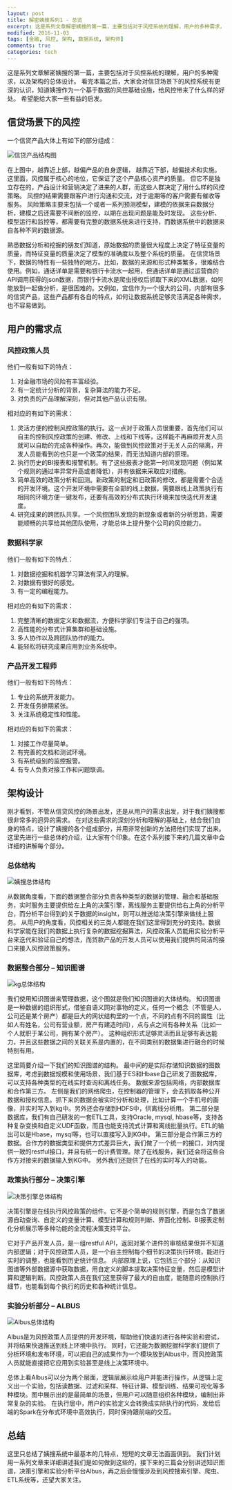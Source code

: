 ```yaml
---
layout: post
title: 解密姨搜系列1 - 总览
excerpt: 这是系列文章解密姨搜的第一篇，主要包括对于风控系统的理解，用户的多种需求，以及架构的总体设计。
modified: 2016-11-03
tags: [金融, 风控, 架构, 数据系统, 架构师]
comments: true
categories: tech
---
```


这是系列文章解密姨搜的第一篇，主要包括对于风控系统的理解，用户的多种需求，以及架构的总体设计。
看完本篇之后，大家会对信贷场景下的风控系统有更深的认识，知道姨搜作为一个基于数据的风控基础设施，给风控带来了什么样的好处。
希望能给大家一些有益的启发。

## 信贷场景下的风控

一个信贷产品大体上有如下的部分组成：

![信贷产品结构图](/asserts/images/xindaichanpin.png)

在上图中，越靠近上部，越偏产品的自身逻辑， 越靠近下部，越偏技术和实施。
这里面，风控属于核心的地位，它保证了这个产品核心资产的质量。 但它不是独立存在的，产品设计和营销决定了进来的人群，而这些人群决定了用什么样的风控策略。 风控的结果需要跟客户进行沟通和交流，对于逾期等的客户需要有催收等服务。
风险策略主要来包括一个或者一系列预测模型，建模的依据来自数据分析，建模之后还需要不间断的监控，以期在出现问题是能及时发现。 这些分析、模型运行和监控等，都需要有完整的数据系统来进行支持，而数据系统中的数据来自各种不同的数据源。

熟悉数据分析和挖掘的朋友们知道，原始数据的质量很大程度上决定了特征变量的质量，而特征变量的质量决定了模型的准确度以及整个系统的质量。
在信贷场景下，数据的特性有一些独特的地方。比如，数据的来源和形式种类繁多，很难结合使用。例如，通话详单是需要和银行卡流水一起用，但通话详单是通过运营商的API调用获得的json数据，而银行卡流水是爬虫授权后抓取下来的XML数据，如何能放到一起做分析，是很困难的。又例如，宜信作为一个很大的公司，内部有很多的信贷产品，这些产品都有各自的特点，如何让数据系统足够灵活满足各种需求，也不容易做到。

## 用户的需求点

### 风控政策人员
他们一般有如下的特点：

1. 对金融市场的风险有丰富经验。
2. 有一定统计分析的背景，复杂算法的能力不足。
3. 对负责的产品理解深刻，但对其他产品认识有限。

相对应的有如下的需求：

1. 灵活方便的控制风控政策的执行。这一点对于政策人员很重要，首先他们可以自主的控制风控政策的创建、修改、上线和下线等，这样能不再麻烦开发人员就可以自助的完成各种操作。再次，能做到风控政策对于无关人员的隔离，开发人员能看到的也只是一个政策的结果，而无法知道内部的原理。
2. 执行历史的BI报表和报警机制。有了这些报表才能第一时间发现问题（例如某个规则的通过率异常升高或者降低），并有依据来采取应对措施。
3. 简单高效的政策分析和回测。新政策的制定和旧政策的修改，都是需要个合适的开发环境。这个开发环境中需要有全部的线上数据，需要跟线上政策执行有相同的环境方便一键发布，还要有高效的分布式执行环境来加快迭代开发速度。
4. 研究成果的跨团队共享。一个风控团队发现的新现象或者新的分析思路，需要能顺畅的共享给其他团队使用，才能总体上提升整个公司的风控能力。

### 数据科学家

他们一般有如下的特点：

1. 对数据挖掘和机器学习算法有深入的理解。
2. 对数据有很好的感觉。
3. 有一定的编程能力。

相对应的有如下的需求：

1. 完整清晰的数据定义和数据流，方便科学家们专注于自己的强项。
2. 高性能的分布式计算集群和基础设施。
3. 多人协作以及跨团队协作的能力。
4. 能轻松将研究成果应用到业务系统中。

### 产品开发工程师

他们一般有如下的特点：

1. 专业的系统开发能力。
2. 开发任务排期紧张。
3. 关注系统稳定性和性能。

相对应的有如下的需求：

1. 对接工作尽量简单。
2. 有完善的文档和测试环境。
3. 有系统级别的监控报警。
4. 有专人负责对接工作和问题联调。

## 架构设计

刚才看到，不管从信贷风控的场景出发，还是从用户的需求出发，对于我们姨搜都很非常多的迥异的需求。
在对这些需求的深刻分析和理解的基础上，结合我们自身的特点，设计了姨搜的各个组成部分，并用非常创新的方法把他们实现了出来。
这里先进行一些总体的介绍，让大家有个印象。在这个系列接下来的几篇文章中会详细的讲解每个部分。

### 总体结构
![姨搜总体结构](/asserts/images/yisou_overview.png)

从数据角度看，下面的数据整合部分负责各种类型的数据的管理、融合和基础服务，实时服务主要提供给左上角的决策引擎，离线服务主要提供给右上角的分析平台，而分析平台得到的关于数据的insight，则可以推送给决策引擎来做线上服务。
从用户的角度看，风控相关的三类人都能在我们这里得到充分的支持。数据科学家能在我们的数据上执行复杂的数据挖掘算法，风控政策人员能用实验分析平台来迭代和验证自己的想法，而贷款产品的开发人员可以使用我们提供的简洁的接口来接入风控政策服务。

### 数据整合部分 – 知识图谱
![kg总体结构](/asserts/images/kg_overview.png)

我们使用知识图谱来管理数据，这个图就是我们知识图谱的大体结构。
知识图谱是一种数据的组织形式，借鉴自语义网对事物的定义，任何一个概念（不管是人，公司还是某个房产）都是巨大的网状结构里的一个点，不同的点有不同的属性（比如人有姓名，公司有营业额，房产有建造时间），点与点之间有各种关系（比如一个人就职于某公司，拥有某个房产）。
这种组织形式足够灵活而且足够有表达能力，并且这些数据之间的关联关系是内置的，在不同类别的数据集进行融合的时候特别有用。

这里简要介绍一下我们的知识图谱的结构。
最中间的是实际存储知识数据的图数据库，考虑到数据规模和使用场景，我们基于ES和Hbase自己研发了图数据库，可以支持各种类型的在线实时查询和离线任务。
数据来源包括网络，内部数据库和合作第三方。
左侧是我们的网络爬虫，在控制器的管理下，会去抓取各种公开数据和授权信息。抓下来的数据会被实时分析和处理，比如计算一个手机号的画像，并实时写入到kg中。另外还会存储到HDFS中，供离线分析用。
第二部分是数据库，我们有自己研发的一套ETL工具，支持Oracle, mysql, hbase等，支持各种复杂变换和自定义UDF函数，而且也能支持流式计算和离线批量执行。ETL的输出可以是Hbase，mysql等，也可以直接写入到KG中。
第三部分是合作第三方的数据。合作方的数据类型和提供方式差异巨大，我们做了一个统一的接口，对内提供一致的restful接口，并且有统一的计费管理。除了在线服务，我们还会将这些合作方对接来的数据输入到KG中。
另外我们还提供了在线的实时写入的功能。

### 政策执行部分 – 决策引擎
![决策引擎总体结构](/asserts/images/re_overview.png)

决策引擎是在线执行风控政策的组件。它不是个简单的规则引擎，而是包含了数据源自动查询、自定义的变量计算、模型计算和规则判断、界面化控制、BI报表定制化分析展示等多种功能的全流程决策支持平台。

它对于产品开发人员，是一组restful API，返回对某个进件的审核结果但并不知道内部逻辑；对于风控政策人员，是一个自主控制每个细节的决策执行环境，能进行实时的调整，也能看到历史统计信息。
内部原理上说，它包括三个部分：从知识图谱等外部数据源中获取数据，用自定义的脚本提取决策特征变量，然后是模型计算和逻辑判断。风控政策人员在我们这里获得了最大的自由度，能随意的控制执行细节，也能看到每个执行的历史和各种统计信息。


### 实验分析部分 –  ALBUS
![Albus总体结构](/asserts/images/albus_overview.png)

Albus是为风控政策人员提供的开发环境，帮助他们快速的进行各种实验和尝试，并将结果快速推送到线上环境中执行。
同时，它还能为数据挖掘科学家们提供了分析环境和发布环境，可以把自己的成果作为一个模块放到Albus中，而风控政策人员就能直接把它应用到实验甚至是线上决策环境中。

总体上看Albus可以分为两个层面，逻辑层展示给用户并能进行操作，从逻辑上定义出一个实验，包括读数据、过滤和采样、特征计算、模型训练、结果可视化等多种模块。图中展示出的是最简单的场景，但用户可以随意组织各种模块，编制出非常复杂的实验。
在执行层中，用户的实验定义会转换成实际执行的代码，发给后端的Spark在分布式环境中高效执行，同时保持跟前端的交互。

## 总结
这里只总结了姨搜系统中最基本的几特点，短短的文章无法面面俱到。
我们计划用一系列文章来详细讲述我们是如何做到这些的，接下来的三篇会分别讲述知识图谱，决策引擎和实验分析平台Albus，再之后会慢慢涉及到风控搜索引擎、爬虫、ETL系统等，还望大家关注。
